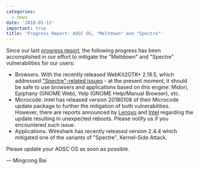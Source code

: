 ```yaml
---
categories:
  - news
date: '2018-01-13'
important: true
title: 'Progress Report: AOSC OS, "Meltdown" and "Spectre"'
---
```



Since our last [progress report](https://aosc.io/news/1115-core-511-meltdown-and-spectre), the following progress has been accomplished in our effort to mitigate the "Meltdown" and "Spectre" vulnerabilities for our users:

- Browsers. With the recently released WebKit2GTK+ 2.18.5, which addressed ["Spectre"-related issues](https://webkitgtk.org/security/WSA-2018-0001.html) - at the present moment, it should be safe to use browsers and applications based on this engine: Midori, Epiphany (GNOME Web), Yelp (GNOME Help/Manual Browser), etc.
- Microcode. Intel has released version 20180108 of their Microcode update package to further the mitigation of both vulnerabilities. However, there are reports announced by [Lenovo](https://pcsupport.lenovo.com/us/en-us/product_security/ps500151) and [Intel](https://newsroom.intel.com/news/intel-security-issue-update-addressing-reboot-issues/) regarding the update resulting in unexpected reboots. Please notify us if you encountered such issue.
- Applications. Wireshark has recently released version 2.4.4 which mitigated one of the variants of "Spectre", Kernel-Side Attack.

Please update your AOSC OS as soon as possible.

— Mingcong Bai

